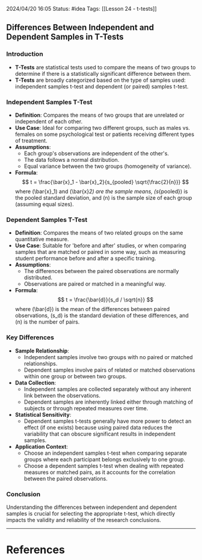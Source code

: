 2024/04/20 16:05
Status: #idea
Tags: [[Lesson 24 - t-tests]]

## Differences Between Independent and Dependent Samples in T-Tests

### Introduction
- **T-Tests** are statistical tests used to compare the means of two groups to determine if there is a statistically significant difference between them.
- **T-Tests** are broadly categorized based on the type of samples used: independent samples t-test and dependent (or paired) samples t-test.

### Independent Samples T-Test
- **Definition**: Compares the means of two groups that are unrelated or independent of each other.
- **Use Case**: Ideal for comparing two different groups, such as males vs. females on some psychological test or patients receiving different types of treatment.
- **Assumptions**:
  - Each group's observations are independent of the other's.
  - The data follows a normal distribution.
  - Equal variance between the two groups (homogeneity of variance).
- **Formula**:
$$
t = \frac{\bar{x}_1 - \bar{x}_2}{s_{pooled} \sqrt{\frac{2}{n}}}
$$
where \(\bar{x}_1\) and \(\bar{x}_2\) are the sample means, \(s_{pooled}\) is the pooled standard deviation, and \(n\) is the sample size of each group (assuming equal sizes).

### Dependent Samples T-Test
- **Definition**: Compares the means of two related groups on the same quantitative measure.
- **Use Case**: Suitable for 'before and after' studies, or when comparing samples that are matched or paired in some way, such as measuring student performance before and after a specific training.
- **Assumptions**:
  - The differences between the paired observations are normally distributed.
  - Observations are paired or matched in a meaningful way.
- **Formula**:
$$
t = \frac{\bar{d}}{s_d / \sqrt{n}}
$$
where \(\bar{d}\) is the mean of the differences between paired observations, \(s_d\) is the standard deviation of these differences, and \(n\) is the number of pairs.

### Key Differences
- **Sample Relationship**:
  - Independent samples involve two groups with no paired or matched relationships.
  - Dependent samples involve pairs of related or matched observations within one group or between two groups.
- **Data Collection**:
  - Independent samples are collected separately without any inherent link between the observations.
  - Dependent samples are inherently linked either through matching of subjects or through repeated measures over time.
- **Statistical Sensitivity**:
  - Dependent samples t-tests generally have more power to detect an effect (if one exists) because using paired data reduces the variability that can obscure significant results in independent samples.
- **Application Context**:
  - Choose an independent samples t-test when comparing separate groups where each participant belongs exclusively to one group.
  - Choose a dependent samples t-test when dealing with repeated measures or matched pairs, as it accounts for the correlation between the paired observations.

### Conclusion
Understanding the differences between independent and dependent samples is crucial for selecting the appropriate t-test, which directly impacts the validity and reliability of the research conclusions.






---
# References
